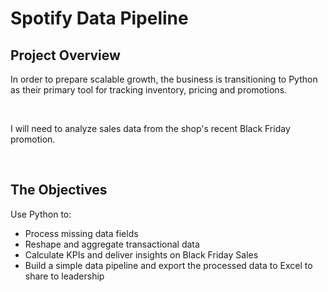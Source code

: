 # Spotify Data Pipeline


## Project Overview
In order to prepare scalable growth, the business is transitioning to Python as their primary tool for tracking inventory, pricing and promotions.

<br>

I will need to analyze sales data from the shop's recent Black Friday promotion.

<br>

## The Objectives
Use Python to:
- Process missing data fields
- Reshape and aggregate transactional data
- Calculate KPIs and deliver insights on Black Friday Sales
- Build a simple data pipeline and export the processed data to Excel to share to leadership
